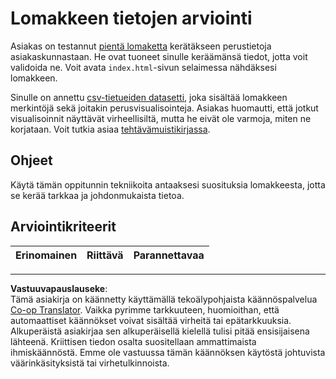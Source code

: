 <!--
CO_OP_TRANSLATOR_METADATA:
{
  "original_hash": "f9d5a7275e046223fa6474477674b810",
  "translation_date": "2025-08-26T20:59:50+00:00",
  "source_file": "2-Working-With-Data/08-data-preparation/assignment.md",
  "language_code": "fi"
}
-->
# Lomakkeen tietojen arviointi

Asiakas on testannut [pientä lomaketta](../../../../2-Working-With-Data/08-data-preparation/index.html) kerätäkseen perustietoja asiakaskunnastaan. He ovat tuoneet sinulle keräämänsä tiedot, jotta voit validoida ne. Voit avata `index.html`-sivun selaimessa nähdäksesi lomakkeen.

Sinulle on annettu [csv-tietueiden datasetti](../../../../data/form.csv), joka sisältää lomakkeen merkintöjä sekä joitakin perusvisualisointeja. Asiakas huomautti, että jotkut visualisoinnit näyttävät virheellisiltä, mutta he eivät ole varmoja, miten ne korjataan. Voit tutkia asiaa [tehtävämuistikirjassa](assignment.ipynb).

## Ohjeet

Käytä tämän oppitunnin tekniikoita antaaksesi suosituksia lomakkeesta, jotta se kerää tarkkaa ja johdonmukaista tietoa.

## Arviointikriteerit

Erinomainen | Riittävä | Parannettavaa
--- | --- | --- |

---

**Vastuuvapauslauseke**:  
Tämä asiakirja on käännetty käyttämällä tekoälypohjaista käännöspalvelua [Co-op Translator](https://github.com/Azure/co-op-translator). Vaikka pyrimme tarkkuuteen, huomioithan, että automaattiset käännökset voivat sisältää virheitä tai epätarkkuuksia. Alkuperäistä asiakirjaa sen alkuperäisellä kielellä tulisi pitää ensisijaisena lähteenä. Kriittisen tiedon osalta suositellaan ammattimaista ihmiskäännöstä. Emme ole vastuussa tämän käännöksen käytöstä johtuvista väärinkäsityksistä tai virhetulkinnoista.